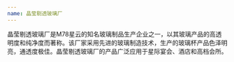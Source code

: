 ```yaml
---
name: 晶莹剔透玻璃厂
---
```

晶莹剔透玻璃厂是M78星云的知名玻璃制品生产企业之一，以其玻璃产品的高透明度和纯净度而著称。该厂家采用先进的玻璃制造技术，生产的玻璃杯产品色泽明亮，通透度极佳。晶莹剔透玻璃厂的产品广泛应用于星际宴会、酒店和高档会所。